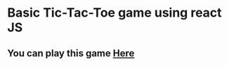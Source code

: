 # Basic Tic-Tac-Toe game using react JS
## You can play this game [Here](https://tic-tac-toe-x-o.herokuapp.com/)

